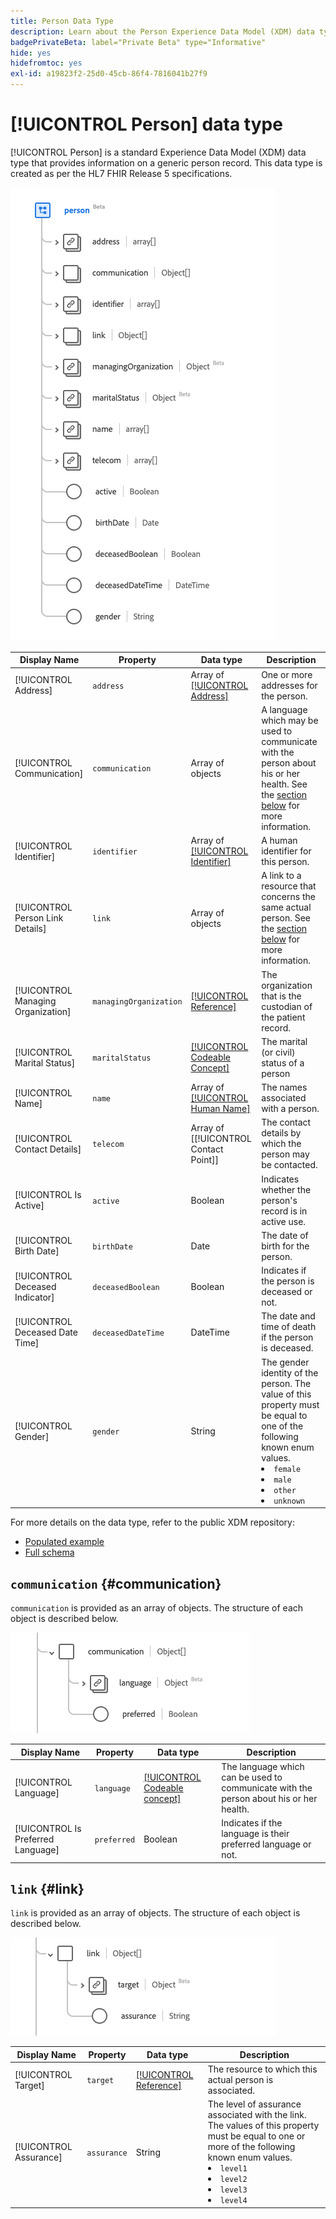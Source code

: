```yaml
---
title: Person Data Type
description: Learn about the Person Experience Data Model (XDM) data type.
badgePrivateBeta: label="Private Beta" type="Informative"
hide: yes
hidefromtoc: yes
exl-id: a19823f2-25d0-45cb-86f4-7816041b27f9
---
```

# [!UICONTROL Person] data type

[!UICONTROL Person] is a standard Experience Data Model (XDM) data type that provides information on a generic person record. This data type is created as per the HL7 FHIR Release 5 specifications.

![Person data type structure](../../images/data-types/healthcare/person/person.png)

| Display Name | Property | Data type | Description |
| --- | --- | --- | --- |
| [!UICONTROL Address] | `address` | Array of [[!UICONTROL Address]](../healthcare/address.md) | One or more addresses for the person. |
| [!UICONTROL Communication] | `communication` | Array of objects | A language which may be used to communicate with the person about his or her health. See the [section below](#communication) for more information. |
| [!UICONTROL Identifier] | `identifier` | Array of [[!UICONTROL Identifier]](../healthcare/identifier.md) | A human identifier for this person. |
| [!UICONTROL Person Link Details] | `link` | Array of objects | A link to a resource that concerns the same actual person. See the [section below](#link) for more information. |
| [!UICONTROL Managing Organization] | `managingOrganization` | [[!UICONTROL Reference]](../healthcare/reference.md) | The organization that is the custodian of the patient record. |
| [!UICONTROL Marital Status] | `maritalStatus` | [[!UICONTROL Codeable Concept]](../healthcare/codeable-concept.md) | The marital (or civil) status of a person |
| [!UICONTROL Name] | `name` | Array of [[!UICONTROL Human Name]](../healthcare/human-name.md) | The names associated with a person. |
| [!UICONTROL Contact Details] | `telecom` | Array of [[!UICONTROL Contact Point]] | The contact details by which the person may be contacted. |
| [!UICONTROL Is Active] | `active` | Boolean | Indicates whether the person's record is in active use. |
| [!UICONTROL Birth Date] | `birthDate` | Date | The date of birth for the person. |
| [!UICONTROL Deceased Indicator] | `deceasedBoolean` | Boolean | Indicates if the person is deceased or not. |
| [!UICONTROL Deceased Date Time] | `deceasedDateTime` | DateTime | The date and time of death if the person is deceased. |
| [!UICONTROL Gender] | `gender` | String | The gender identity of the person. The value of this property must be equal to one of the following known enum values. <li> `female` </li> <li> `male` </li> <li> `other` </li> <li> `unknown`</li>  |

For more details on the data type, refer to the public XDM repository:

* [Populated example](https://github.com/adobe/xdm/blob/master/extensions/industry/healthcare/fhir/datatypes/identifier.example.1.json)
* [Full schema](https://github.com/adobe/xdm/blob/master/extensions/industry/healthcare/fhir/datatypes/identifier.schema.json)

## `communication` {#communication}

`communication` is provided as an array of objects. The structure of each object is described below.

![communication structure](../../images/data-types/healthcare/person/communication.png)

| Display Name | Property | Data type | Description |
| --- | --- | --- | --- |
| [!UICONTROL Language] | `language` | [[!UICONTROL Codeable concept]](../../data-types/healthcare/codeable-concept.md) | The language which can be used to communicate with the person about his or her health. |
| [!UICONTROL Is Preferred Language] | `preferred`| Boolean | Indicates if the language is their preferred language or not. |

## `link` {#link}

`link` is provided as an array of objects. The structure of each object is described below.

![link structure](../../images/data-types/healthcare/person/link.png)

| Display Name | Property | Data type | Description |
| --- | --- | --- | --- |
| [!UICONTROL Target] | `target` | [[!UICONTROL Reference]](../../data-types/healthcare/reference.md) | The resource to which this actual person is associated. |
| [!UICONTROL Assurance] | `assurance` | String | The level of assurance associated with the link. The values of this property must be equal to one or more of the following known enum values. <li> `level1` </li> <li> `level2` </li> <li> `level3` </li> <li> `level4` </li> |
